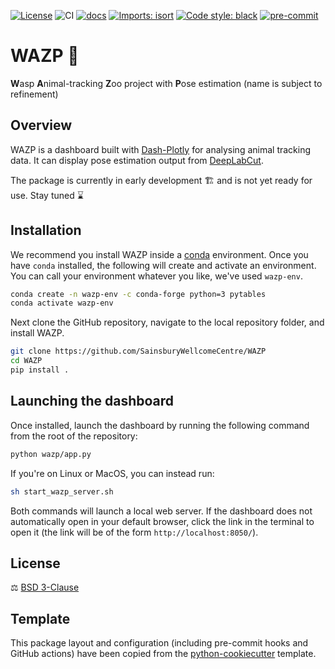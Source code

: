 [![License](https://img.shields.io/badge/License-BSD_3--Clause-orange.svg)](https://opensource.org/licenses/BSD-3-Clause)
![CI](https://img.shields.io/github/actions/workflow/status/SainsburyWellcomeCentre/WAZP/test_and_deploy.yml?label=CI)
[![docs](https://img.shields.io/website?down_color=red&down_message=down&label=docs&up_color=brightgreen&up_message=up&url=https%3A%2F%2Fsainsburywellcomecentre.github.io%2FWAZP%2F)](https://sainsburywellcomecentre.github.io/WAZP/)
[![Imports: isort](https://img.shields.io/badge/%20imports-isort-%231674b1?style=flat&labelColor=ef8336)](https://pycqa.github.io/isort/)
[![Code style: black](https://img.shields.io/badge/code%20style-black-000000.svg)](https://github.com/python/black)
[![pre-commit](https://img.shields.io/badge/pre--commit-enabled-brightgreen?logo=pre-commit&logoColor=white)](https://github.com/pre-commit/pre-commit)

# WAZP 🐝
**W**asp **A**nimal-tracking **Z**oo project with **P**ose estimation
(name is subject to refinement)

## Overview

WAZP is a dashboard built with [Dash-Plotly](https://dash.plotly.com/) for analysing animal tracking data. It can display pose estimation output from [DeepLabCut](https://github.com/DeepLabCut/DeepLabCut).

The package is currently in early development 🏗️ and is not yet ready for use. Stay tuned ⌛

## Installation

We recommend you install WAZP inside a [conda](https://docs.conda.io/en/latest/) environment.
Once you have `conda` installed, the following will create and activate an environment. You can call your environment whatever you like, we've used `wazp-env`.

```sh
conda create -n wazp-env -c conda-forge python=3 pytables
conda activate wazp-env
```

Next clone the GitHub repository, navigate to the local repository folder, and install WAZP.

```sh
git clone https://github.com/SainsburyWellcomeCentre/WAZP
cd WAZP
pip install .
```

## Launching the dashboard

Once installed, launch the dashboard by running the following command from the root of the repository:

```sh
python wazp/app.py
```

If you're on Linux or MacOS, you can instead run:

```sh
sh start_wazp_server.sh
```

Both commands will launch a local web server. If the dashboard does not automatically open in your default browser, click the link in the terminal to open it (the link will be of the form `http://localhost:8050/`).

## License

⚖️ [BSD 3-Clause](https://opensource.org/licenses/BSD-3-Clause)

## Template
This package layout and configuration (including pre-commit hooks and GitHub actions) have been copied from the [python-cookiecutter](https://github.com/SainsburyWellcomeCentre/python-cookiecutter) template.
